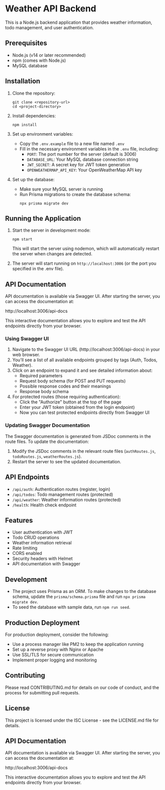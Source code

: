 # Weather API Backend

This is a Node.js backend application that provides weather information, todo management, and user authentication.

## Prerequisites

- Node.js (v14 or later recommended)
- npm (comes with Node.js)
- MySQL database

## Installation

1. Clone the repository:
   ```
   git clone <repository-url>
   cd <project-directory>
   ```

2. Install dependencies:
   ```
   npm install
   ```

3. Set up environment variables:
   - Copy the `.env.example` file to a new file named `.env`
   - Fill in the necessary environment variables in the `.env` file, including:
     - `PORT`: The port number for the server (default is 3006)
     - `DATABASE_URL`: Your MySQL database connection string
     - `JWT_SECRET`: A secret key for JWT token generation
     - `OPENWEATHERMAP_API_KEY`: Your OpenWeatherMap API key

4. Set up the database:
   - Make sure your MySQL server is running
   - Run Prisma migrations to create the database schema:
     ```
     npx prisma migrate dev
     ```

## Running the Application

1. Start the server in development mode:
   ```
   npm start
   ```
   This will start the server using nodemon, which will automatically restart the server when changes are detected.

2. The server will start running on `http://localhost:3006` (or the port you specified in the .env file).

## API Documentation

API documentation is available via Swagger UI. After starting the server, you can access the documentation at:

http://localhost:3006/api-docs

This interactive documentation allows you to explore and test the API endpoints directly from your browser.

### Using Swagger UI

1. Navigate to the Swagger UI URL (http://localhost:3006/api-docs) in your web browser.
2. You'll see a list of all available endpoints grouped by tags (Auth, Todos, Weather).
3. Click on an endpoint to expand it and see detailed information about:
   - Required parameters
   - Request body schema (for POST and PUT requests)
   - Possible response codes and their meanings
   - Response body schema
4. For protected routes (those requiring authentication):
   - Click the "Authorize" button at the top of the page
   - Enter your JWT token (obtained from the login endpoint)
   - Now you can test protected endpoints directly from Swagger UI

### Updating Swagger Documentation

The Swagger documentation is generated from JSDoc comments in the route files. To update the documentation:

1. Modify the JSDoc comments in the relevant route files (`authRoutes.js`, `todoRoutes.js`, `weatherRoutes.js`).
2. Restart the server to see the updated documentation.

## API Endpoints

- `/api/auth`: Authentication routes (register, login)
- `/api/todos`: Todo management routes (protected)
- `/api/weather`: Weather information routes (protected)
- `/health`: Health check endpoint

## Features

- User authentication with JWT
- Todo CRUD operations
- Weather information retrieval
- Rate limiting
- CORS enabled
- Security headers with Helmet
- API documentation with Swagger

## Development

- The project uses Prisma as an ORM. To make changes to the database schema, update the `prisma/schema.prisma` file and run `npx prisma migrate dev`.
- To seed the database with sample data, run `npm run seed`.

## Production Deployment

For production deployment, consider the following:

- Use a process manager like PM2 to keep the application running
- Set up a reverse proxy with Nginx or Apache
- Use SSL/TLS for secure communication
- Implement proper logging and monitoring

## Contributing

Please read CONTRIBUTING.md for details on our code of conduct, and the process for submitting pull requests.

## License

This project is licensed under the ISC License - see the LICENSE.md file for details.

## API Documentation

API documentation is available via Swagger UI. After starting the server, you can access the documentation at:

http://localhost:3006/api-docs

This interactive documentation allows you to explore and test the API endpoints directly from your browser.